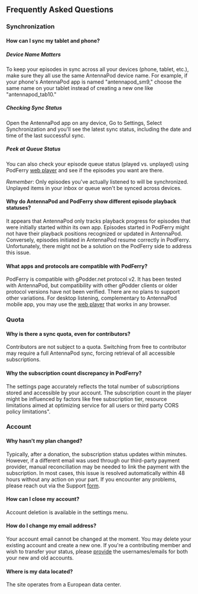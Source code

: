 ## Frequently Asked Questions

### Synchronization

#### How can I sync my tablet and phone?
##### Device Name Matters
To keep your episodes in sync across all your devices (phone, tablet, etc.), make sure they all use the same AntennaPod device name. For example, if your phone's AntennaPod app is named "antennapod_sm9," choose the same name on your tablet instead of creating a new one like "antennapod_tab10."        
##### Checking Sync Status
Open the AntennaPod app on any device, Go to Settings, Select Synchronization and you'll see the latest sync status, including the date and time of the last successful sync.
##### Peek at Queue Status
You can also check your episode queue status (played vs. unplayed) using PodFerry [web player](https://www.podferry.com/dashboard/player) and see if the episodes you want are there.

_Remember_: Only episodes you've actually listened to will be synchronized. Unplayed items in your inbox or queue won't be synced across devices.

#### Why do AntennaPod and PodFerry show different episode playback statuses?
It appears that AntennaPod only tracks playback progress for episodes that were initially started within its own app. Episodes started in PodFerry might not have their playback positions recognized or updated in AntennaPod. Conversely, episodes initiated in AntennaPod resume correctly in PodFerry. Unfortunately, there might not be a solution on the PodFerry side to address this issue.

#### What apps and protocols are compatible with PodFerry?
PodFerry is compatible with gPodder.net protocol v2. It has been tested with AntennaPod, but compatibility with other gPodder clients or older protocol versions have not been verified. There are no plans to support other variations.
For desktop listening, complementary to AntennaPod mobile app, you may use the [web player](https://www.podferry.com/dashboard/player) that works in any browser.

### Quota

#### Why is there a sync quota, even for contributors?
Contributors are not subject to a quota. Switching from free to contributor may require a full AntennaPod sync, forcing retrieval of all accessible subscriptions.

#### Why the subscription count discrepancy in PodFerry?
The settings page accurately reflects the total number of subscriptions stored and accessible by your account. The subscription count in the player might be influenced by factors like free subscription tier, resource limitations aimed at optimizing service for all users or third party CORS policy limitations".

### Account

#### Why hasn't my plan changed?
Typically, after a donation, the subscription status updates within minutes.
However, if a different email was used through our third-party payment provider, manual reconciliation may be needed to link the payment with the subscription.
In most cases, this issue is resolved automatically within 48 hours without any action on your part.
If you encounter any problems, please reach out via the Support [form](https://www.podferry.com/help/requestform).

#### How can I close my account?
Account deletion is available in the settings menu.

#### How do I change my email address?
Your account email cannot be changed at the moment. You may delete your existing account and create a new one. If you're a contributing member and wish to transfer your status, please [provide](https://www.podferry.com/help/requestform) the usernames/emails for both your new and old accounts. 

#### Where is my data located?
The site operates from a European data center. 


